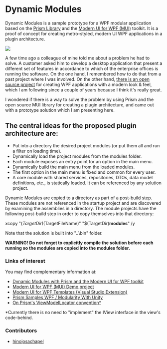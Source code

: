 # Dynamic Modules
Dynamic Modules is a sample prototype for a WPF modular application based on the [Prism Library](https://github.com/PrismLibrary/Prism) and the [Modern UI for WPF (MUI)](https://github.com/firstfloorsoftware/mui) toolkit. It is a proof of concept for creating metro-styled, modern UI WPF applications in a plugin architecture.

![](https://github.com/hinojosachapel/DynamicModules/blob/master/dynamicmodules.png)

A few time ago a colleague of mine told me about a problem he had to solve. A customer asked him to develop a desktop application that present a different set of features in accordance to which of the enterprise offices is running the software. On the one hand, I remembered how to do that from a past project where I was involved. On the other hand, [there is an open source project](https://github.com/firstfloorsoftware/mui) for creating WPF applications with a modern look & feel, which I am following since a couple of years because I think it's really great.

I wondered if there is a way to solve the problem by using Prism and the open source MUI library for creating a plugin architecture, and came out with a prototype solution which I am presenting here.

## The central ideas for the proposed plugin architecture are:

  * Put into a directory the desired project modules (or put them all and run a filter on loading time).
  * Dynamically load the project modules from the modules folder.
  * Each module exposes an entry point for an option in the main menu.
  * Dynamically build the main menu from the loaded modules.
  * The first option in the main menu is fixed and common for every user.
  * A core module with shared services, repositories, DTOs, data model definitions, etc., is statically loaded. It can be referenced by any solution project.

Dynamic Modules are copied to a directory as part of a post-build step. These modules are not referenced in the startup project and are discovered by examining the assemblies in a directory. The module projects have the following post-build step in order to copy themselves into that directory:

xcopy "$(TargetDir)$(TargetFileName)" "$(TargetDir)<strong>modules</strong>\" /y

Note that the solution is built into "..\bin\" folder.

<strong>WARNING! Do not forget to explicitly compile the solution before each running so the modules are copied into the modules folder.</strong>

### Links of interest
You may find complementary information at:
  * [Dynamic Modules with Prism and the Modern UI for WPF toolkit](http://www.codeproject.com/Articles/1087362/Dynamic-Modules-with-Prism-and-the-Modern-UI-for-WPF-toolkit)
  * [Modern UI for WPF (MUI) Demo project](https://github.com/firstfloorsoftware/mui/tree/master/1.0/FirstFloor.ModernUI/FirstFloor.ModernUI.App)
  * [Modern UI for WPF Templates (Visual Studio Extension)](https://visualstudiogallery.msdn.microsoft.com/7a4362a7-fe5d-4f9d-bc7b-0c0dc272fe31)
  * [Prism Samples WPF / Modularity With Unity](https://github.com/PrismLibrary/Prism-Samples-Wpf/tree/master/Modularity/ModularityWithUnity)
  * [On Prism's ViewModelLocator convention*](http://brianlagunas.com/getting-started-prisms-new-viewmodellocator/)

*Currently there is no need to "implement" the IView interface in the view's code-behind.

### Contributors
  * [hinojosachapel](https://github.com/hinojosachapel)